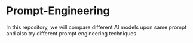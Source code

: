 # Prompt-Engineering
In this repository, we will compare different AI models upon same prompt and also try different prompt engineering techniques.
